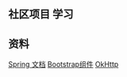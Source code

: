 ## 社区项目 学习
## 资料
[Spring 文档](https://spring.io/guides)
[Bootstrap组件](https://v3.bootcss.com/components/)
[OkHttp](https://square.github.io/okhttp/)